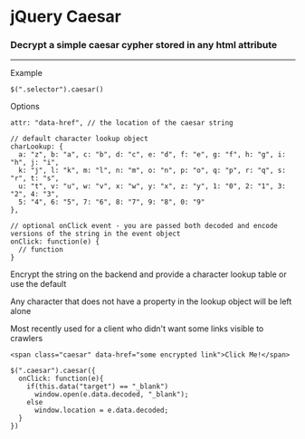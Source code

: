 # jQuery Caesar

### Decrypt a simple caesar cypher stored in any html attribute
---------------------------------------------------------------

Example

    $(".selector").caesar()

Options

    attr: "data-href", // the location of the caesar string

    // default character lookup object
    charLookup: {
      a: "z", b: "a", c: "b", d: "c", e: "d", f: "e", g: "f", h: "g", i: "h", j: "i",
      k: "j", l: "k", m: "l", n: "m", o: "n", p: "o", q: "p", r: "q", s: "r", t: "s",
      u: "t", v: "u", w: "v", x: "w", y: "x", z: "y", 1: "0", 2: "1", 3: "2", 4: "3",
      5: "4", 6: "5", 7: "6", 8: "7", 9: "8", 0: "9"
    },

    // optional onClick event - you are passed both decoded and encode versions of the string in the event object
    onClick: function(e) {
      // function
    }

Encrypt the string on the backend and provide a character lookup table or use the default

Any character that does not have a property in the lookup object will be left alone

Most recently used for a client who didn't want some links visible to crawlers

    <span class="caesar" data-href="some encrypted link">Click Me!</span>

    $(".caesar").caesar({
      onClick: function(e){
        if(this.data("target") == "_blank")
          window.open(e.data.decoded, "_blank");
        else
          window.location = e.data.decoded;
      }
    })